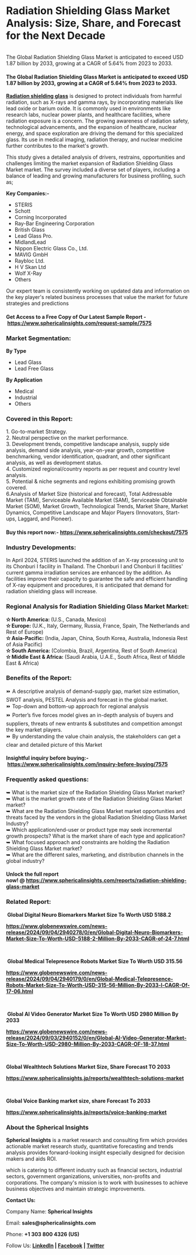 <div class="wow_read_blog_hdr_img">
<div class="wow_read_blog_hdr_img_innr">
<h1>Radiation Shielding Glass Market Analysis: Size, Share, and Forecast for the Next Decade</h1>
</div>
<div class="wow_main_float_head_img"><img src="https://www.vevioz.com/upload/photos/2024/12/xkhuV43yiM7SMlQiQ7w3_30_a48a3661afa5ffb8dfdee658af158ad1_image.jpg" alt="" /></div>
</div>
<div class="read-blog-container">
<div class="read-blog-desc">
<p class="mb-0">The Global Radiation Shielding Glass Market is anticipated to exceed USD 1.87 billion by 2033, growing at a CAGR of 5.64% from 2023 to 2033.</p>
</div>
<div class="read-content">
<h4><strong>The Global Radiation Shielding Glass Market is anticipated to exceed USD 1.87 billion by 2033, growing at a CAGR of 5.64% from 2023 to 2033.</strong></h4>
<p><a href="https://www.sphericalinsights.com/reports/radiation-shielding-glass-market" target="_blank" rel="noopener"><strong>Radiation shielding glass</strong></a>&nbsp;is designed to protect individuals from harmful radiation, such as X-rays and gamma rays, by incorporating materials like lead oxide or barium oxide. It is commonly used in environments like research labs, nuclear power plants, and healthcare facilities, where radiation exposure is a concern. The growing awareness of radiation safety, technological advancements, and the expansion of healthcare, nuclear energy, and space exploration are driving the demand for this specialized glass. Its use in medical imaging, radiation therapy, and nuclear medicine further contributes to the market's growth.</p>
<p>This study gives a detailed analysis of drivers, restrains, opportunities and challenges limiting the market expansion of Radiation Shielding Glass Market market. The survey included a diverse set of players, including a balance of leading and growing manufacturers for business profiling, such as;</p>
<p><strong>Key Companies:-</strong></p>
<ul>
<li>STERIS</li>
<li>Schott</li>
<li>Corning Incorporated</li>
<li>Ray-Bar Engineering Corporation</li>
<li>British Glass</li>
<li>Lead Glass Pro.</li>
<li>MidlandLead</li>
<li>Nippon Electric Glass Co., Ltd.</li>
<li>MAVIG GmbH</li>
<li>Raybloc Ltd.</li>
<li>H V Skan Ltd</li>
<li>Wolf X-Ray</li>
<li>Others &nbsp;</li>
</ul>
<p>Our expert team is consistently working on updated data and information on the key player's related business processes that value the market for future strategies and predictions</p>
<h4><strong>Get Access to a Free Copy of Our Latest Sample Report&nbsp;-&nbsp;<a href="https://www.sphericalinsights.com/request-sample/7575" rel="nofollow">https://www.sphericalinsights.com/request-sample/7575</a></strong></h4>
<h3><strong>Market Segmentation:</strong></h3>
<p><strong>By Type</strong></p>
<ul>
<li>Lead Glass</li>
<li>Lead Free Glass</li>
</ul>
<p><strong>By</strong><strong>&nbsp;Application</strong></p>
<ul>
<li>Medical</li>
<li>Industrial</li>
<li>Others</li>
</ul>
<h3>Covered in this Report:</h3>
<p>1. Go-to-market Strategy.<br />2. Neutral perspective on the market performance.<br />3. Development trends, competitive landscape analysis, supply side analysis, demand side analysis, year-on-year growth, competitive benchmarking, vendor identification, quadrant, and other significant analysis, as well as development status.<br />4. Customized regional/country reports as per request and country level analysis.<br />5. Potential &amp; niche segments and regions exhibiting promising growth covered.<br />6.Analysis of Market Size (historical and forecast), Total Addressable Market (TAM), Serviceable Available Market (SAM), Serviceable Obtainable Market (SOM), Market Growth, Technological Trends, Market Share, Market Dynamics, Competitive Landscape and Major Players (Innovators, Start-ups, Laggard, and Pioneer).</p>
<h4>Buy this report now:-&nbsp;<a href="https://www.sphericalinsights.com/checkout/7575" rel="nofollow">https://www.sphericalinsights.com/checkout/7575</a></h4>
<h3>Industry Developments:</h3>
<p>In April 2024, STERIS launched the addition of an X-ray processing unit to its Chonburi I facility in Thailand. The Chonburi I and Chonburi II facilities' current gamma irradiation services are enhanced by the addition. As facilities improve their capacity to guarantee the safe and efficient handling of X-ray equipment and procedures, it is anticipated that demand for radiation shielding glass will increase.</p>
<h3><strong>Regional Analysis for Radiation Shielding Glass Market Market:</strong></h3>
<p><strong>✫ North America:&nbsp;</strong>(U.S., Canada, Mexico)<br /><strong>✫ Europe:&nbsp;</strong>(U.K., Italy, Germany, Russia, France, Spain, The Netherlands and Rest of Europe)<br /><strong>✫ Asia-Pacific:&nbsp;</strong>(India, Japan, China, South Korea, Australia, Indonesia Rest of Asia Pacific)<br /><strong>✫ South America:&nbsp;</strong>(Colombia, Brazil, Argentina, Rest of South America)<br /><strong>✫ Middle East &amp; Africa:&nbsp;</strong>(Saudi Arabia, U.A.E., South Africa, Rest of Middle East &amp; Africa)</p>
<h3>Benefits of the Report:</h3>
<p>⏩ A descriptive analysis of demand-supply gap, market size estimation, SWOT analysis, PESTEL Analysis and forecast in the global market.<br />⏩ Top-down and bottom-up approach for regional analysis<br />⏩ Porter&rsquo;s five forces model gives an in-depth analysis of buyers and suppliers, threats of new entrants &amp; substitutes and competition amongst the key market players.<br />⏩ By understanding the value chain analysis, the stakeholders can get a clear and detailed picture of this Market</p>
<h4>Insightful inquiry before buying:-&nbsp;<a href="https://www.sphericalinsights.com/inquiry-before-buying/7575" rel="nofollow">https://www.sphericalinsights.com/inquiry-before-buying/7575</a></h4>
<h3>Frequently asked questions:</h3>
<p>➥ What is the market size of the Radiation Shielding Glass Market market?<br />➥ What is the market growth rate of the Radiation Shielding Glass Market market?<br />➥ What are the Radiation Shielding Glass Market market opportunities and threats faced by the vendors in the global Radiation Shielding Glass Market Industry?<br />➥ Which application/end-user or product type may seek incremental growth prospects? What is the market share of each type and application?<br />➥ What focused approach and constraints are holding the Radiation Shielding Glass Market market?<br />➥ What are the different sales, marketing, and distribution channels in the global industry?</p>
<h4>Unlock the full report now!&nbsp;@&nbsp;<a href="https://www.sphericalinsights.com/reports/radiation-shielding-glass-market" rel="nofollow">https://www.sphericalinsights.com/reports/radiation-shielding-glass-market</a></h4>
<h3><strong>Related Report:</strong></h3>
<p><strong>&nbsp;Global Digital Neuro Biomarkers Market Size To Worth USD 5188.2</strong></p>
<p><strong><a href="https://www.globenewswire.com/news-release/2024/09/04/2940278/0/en/Global-Digital-Neuro-Biomarkers-Market-Size-To-Worth-USD-5188-2-Million-By-2033-CAGR-of-24-7.html" rel="nofollow">https://www.globenewswire.com/news-release/2024/09/04/2940278/0/en/Global-Digital-Neuro-Biomarkers-Market-Size-To-Worth-USD-5188-2-Million-By-2033-CAGR-of-24-7.html</a></strong></p>
<p><strong>&nbsp;</strong></p>
<p><strong>&nbsp;Global Medical Telepresence Robots Market Size To Worth USD 315.56</strong></p>
<p><strong><a href="https://www.globenewswire.com/news-release/2024/09/04/2940179/0/en/Global-Medical-Telepresence-Robots-Market-Size-To-Worth-USD-315-56-Million-By-2033-l-CAGR-Of-17-06.html" rel="nofollow">https://www.globenewswire.com/news-release/2024/09/04/2940179/0/en/Global-Medical-Telepresence-Robots-Market-Size-To-Worth-USD-315-56-Million-By-2033-l-CAGR-Of-17-06.html</a></strong></p>
<p><strong>&nbsp;</strong></p>
<p><strong>&nbsp;Global AI Video Generator Market Size To Worth USD 2980 Million By 2033</strong></p>
<p><strong><a href="https://www.globenewswire.com/news-release/2024/09/03/2940152/0/en/Global-AI-Video-Generator-Market-Size-To-Worth-USD-2980-Million-By-2033-CAGR-OF-18-37.html" rel="nofollow">https://www.globenewswire.com/news-release/2024/09/03/2940152/0/en/Global-AI-Video-Generator-Market-Size-To-Worth-USD-2980-Million-By-2033-CAGR-OF-18-37.html</a></strong></p>
<p><strong>&nbsp;</strong></p>
<p><strong>Global Wealthtech Solutions Market Size, Share Forecast TO 2033</strong></p>
<p><strong><a href="https://www.sphericalinsights.jp/reports/wealthtech-solutions-market" rel="nofollow">https://www.sphericalinsights.jp/reports/wealthtech-solutions-market</a></strong></p>
<p><strong>&nbsp;</strong></p>
<p><strong>Global Voice Banking market size, share Forecast To 2033</strong></p>
<p><strong><strong><a href="https://www.sphericalinsights.jp/reports/voice-banking-market" rel="nofollow">https://www.sphericalinsights.jp/reports/voice-banking-market</a></strong></strong></p>
<h3><strong>About the Spherical Insights</strong></h3>
<p><strong>Spherical Insights</strong>&nbsp;is a market research and consulting firm which provides actionable market research study, quantitative forecasting and trends analysis provides forward-looking insight especially designed for decision makers and aids ROI.</p>
<p>which is catering to different industry such as financial sectors, industrial sectors, government organizations, universities, non-profits and corporations. The company's mission is to work with businesses to achieve business objectives and maintain strategic improvements.</p>
<p><strong>Contact Us:</strong></p>
<p>Company Name:&nbsp;<strong>Spherical Insights</strong></p>
<p>Email:&nbsp;<strong>sales@sphericalinsights.com</strong></p>
<p>Phone:&nbsp;<strong>+1 303 800 4326 (US)</strong></p>
<p>Follow Us:&nbsp;<strong><a href="https://www.linkedin.com/company/spherical-insight/" rel="nofollow"><u>LinkedIn</u></a>&nbsp;|&nbsp;<a href="https://www.facebook.com/sphericalinsights22" rel="nofollow"><u>Facebook</u></a>&nbsp;|&nbsp;<a href="https://twitter.com/SInsights_US" rel="nofollow"><u>Twitter</u></a></strong></p>
</div>
</div>
